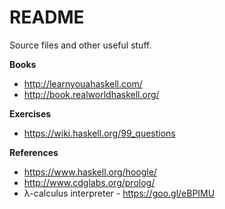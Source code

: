 # README

Source files and other useful stuff.

**Books**

 - http://learnyouahaskell.com/
 - http://book.realworldhaskell.org/

**Exercises**
 
 - https://wiki.haskell.org/99_questions

**References**
 
 - https://www.haskell.org/hoogle/
 - http://www.cdglabs.org/prolog/
 - λ-calculus interpreter - https://goo.gl/eBPIMU
